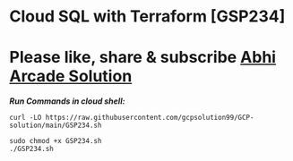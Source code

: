# Cloud SQL with Terraform [GSP234]

# Please like, share & subscribe [Abhi Arcade Solution](https://www.youtube.com/channel/UCkk4rjC0a82NRW9nQMohjyQ)

***Run Commands in cloud shell:***

```
curl -LO https://raw.githubusercontent.com/gcpsolution99/GCP-solution/main/GSP234.sh

sudo chmod +x GSP234.sh
./GSP234.sh

```

